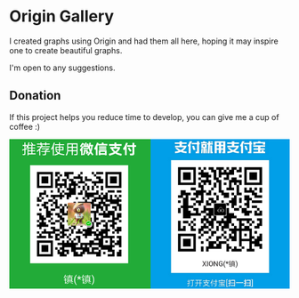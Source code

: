 # Origin Gallery

I created graphs using Origin and had them all here, hoping it may inspire one to create beautiful graphs.

I'm open to any suggestions.

## Donation
If this project helps you reduce time to develop, you can give me a cup of coffee :)

![donation](donation.png)
